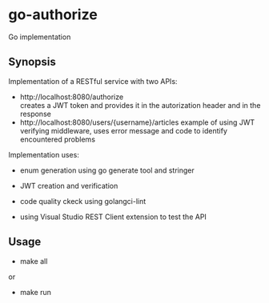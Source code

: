 # go-authorize
Go implementation

## Synopsis

Implementation of a RESTful service with two APIs:

- http://localhost:8080/authorize                  
    creates a JWT token and provides
    it in the autorization header and
    in the response
- http://localhost:8080/users/{username}/articles
    example of using JWT verifying
    middleware, uses error message and code to identify encountered
    problems

Implementation uses:

- enum generation using go generate tool and stringer
- JWT creation and verification

- code quality ckeck using golangci-lint
- using Visual Studio REST Client extension to test the API

## Usage

- make all

or

- make run
